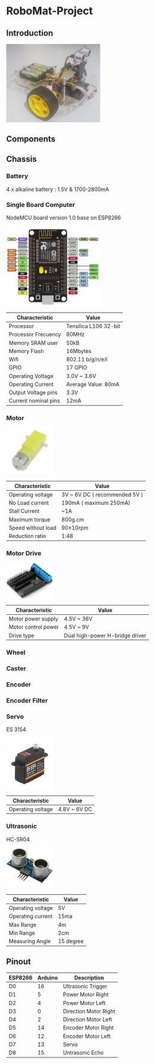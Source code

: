 # RoboMat-Project

## Introduction

<img src="images/RobotGeneral.png" width="50%"/>

## Components

## Chassis

### Battery

4 x alkaline battery : 1.5V & 1700-2800mA

### Single Board Computer

NodeMCU board version 1.0 base on ESP8266

<img src="images/Board.png" width="50%"/>

Characteristic  | Value
------------ | -------------
Processor |  Tensilica L106 32-bit
Processor Frecuency | 80MHz
Memory SRAM user |  50kB
Memory Flash | 16Mbytes
Wifi | 802.11 b/g/n/e/i
GPIO | 17 GPIO
Operating Voltage | 3.0V ~ 3.6V
Operating Current | Average Value: 80mA
Output Voltage pins | 3.3V
Current nominal pins | 12mA

### Motor

<img src="./images/yellow-gear-motor.jpg" width="25%"/>

Characteristic  | Value
------------ | -------------
Operating voltage | 3V ~ 6V DC ( recommended  5V )
No Load current | 190mA ( maximum 250mA)
Stall Current | ~1A
Maximum torque | 800g.cm
Speed without load | 90±10rpm
Reduction ratio | 1:48

### Motor Drive

<img src="./images/MotorDrive.png" width="25%"/>

Characteristic  | Value
------------ | -------------
Motor power supply | 4.5V ~ 36V
Motor control power | 4.5V ~ 9V
Drive type | Dual high-power H-bridge driver


### Wheel

### Caster

### Encoder

### Encoder Filter

### Servo

ES 3154

<img src="./images/Servo.png" width="25%"/>

Characteristic  | Value
------------ | -------------
Operating voltage | 4.8V ~ 6V DC

### Ultrasonic

HC-SR04

<img src="./images/Ultrasonic.png" width="25%"/>

Characteristic  | Value
------------ | -------------
Operating voltage | 5V
Operating current | 15ma
Max Range | 4m
Min Range | 2cm
Measuring Angle | 15 degree

## Pinout

ESP8266 | Arduino | Description
------------ | ------------- | ------------
D0 | 16 | Ultrasonic Trigger
D1 | 5  | Power Motor Right
D2 | 4  | Power Motor Left
D3 | 0  | Direction Motor Right
D4 | 2  | Direction Motor Left
D5 | 14 | Encoder Motor Right
D6 | 12 | Encoder Motor Left
D7 | 13 | Servo
D8 | 15 | Untrasonic Echo
